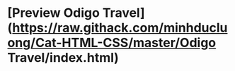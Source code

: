 # [Preview Odigo Travel](https://raw.githack.com/minhducluong/Cat-HTML-CSS/master/Odigo Travel/index.html)

